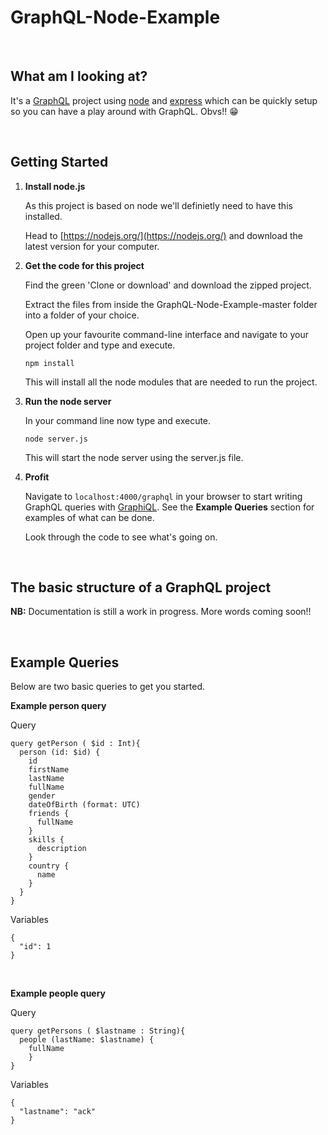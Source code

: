# GraphQL-Node-Example
<br/>

## What am I looking at?

It's a [GraphQL](http://graphql.org/) project using [node](https://nodejs.org) and [express](http://expressjs.com/) which can be quickly setup so you can have a play around with GraphQL. Obvs!! :grin:

<br/>

## Getting Started

1. **Install node.js**
  
    As this project is based on node we'll definietly need to have this installed.

    Head to [https://nodejs.org/](https://nodejs.org/) and download the latest version for your computer.

2. **Get the code for this project**

    Find the green 'Clone or download' and download the zipped project.

    Extract the files from inside the GraphQL-Node-Example-master folder into a folder of your choice.

    Open up your favourite command-line interface and navigate to your project folder and type and execute.

    ```
    npm install
    ```

    This will install all the node modules that are needed to run the project.

3. **Run the node server**

    In your command line now type and execute.

    ```
    node server.js
    ```

    This will start the node server using the server.js file.

4. **Profit**

    Navigate to ```localhost:4000/graphql``` in your browser to start writing GraphQL queries with [GraphiQL](https://github.com/graphql/graphiql). See the **Example Queries** section for examples of what can be done. 

    Look through the code to see what's going on.

<br/>

## The basic structure of a GraphQL project

**NB:** Documentation is still a work in progress. More words coming soon!!

<br/>

## Example Queries

Below are two basic queries to get you started.

**Example person query**

Query
```
query getPerson ( $id : Int){
  person (id: $id) {
    id
    firstName
    lastName
    fullName
    gender
    dateOfBirth (format: UTC)
    friends {
      fullName
    }
    skills {
      description
    }
    country {
      name
    }
  }
}
```

Variables
```
{
  "id": 1
}
```
<br/>

**Example people query**

Query
```
query getPersons ( $lastname : String){
  people (lastName: $lastname) {
    fullName
	}
}
```

Variables
```
{
  "lastname": "ack"
}
```